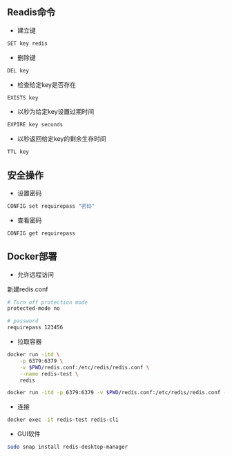 <!--
 * @Description: 
 * @Version: 1.0
 * @Autor: DaLao
 * @Email: dalao_li@163.com
 * @Date: 2021-01-24 15:25:28
 * @LastEditors: DaLao
 * @LastEditTime: 2022-01-06 15:04:38
-->

## Readis命令

- 建立键
  
```sh
SET key redis
```

- 删除键
  
```sh
DEL key
```

- 检查给定key是否存在

```sh
EXISTS key
```

- 以秒为给定key设置过期时间

```sh
EXPIRE key seconds
```

- 以秒返回给定key的剩余生存时间

```sh
TTL key
```

## 安全操作

- 设置密码

```sh
CONFIG set requirepass "密码"
```

- 查看密码

```sh
CONFIG get requirepass
```

## Docker部署

- 允许远程访问

新建redis.conf

```sh
# Turn off protection mode 
protected-mode no  

# password
requirepass 123456   
```

- 拉取容器

```sh
docker run -itd \
    -p 6379:6379 \
    -v $PWD/redis.conf:/etc/redis/redis.conf \
    --name redis-test \
    redis 
```

```sh
docker run -itd -p 6379:6379 -v $PWD/redis.conf:/etc/redis/redis.conf --name redis-server redis 
```

- 连接

```sh
docker exec -it redis-test redis-cli
```

- GUI软件

```sh
sudo snap install redis-desktop-manager
```